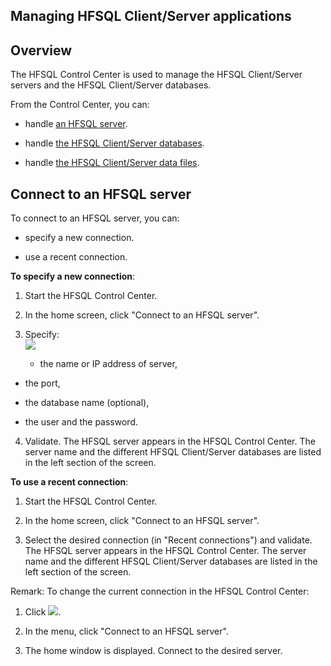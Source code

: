 
## Managing HFSQL Client/Server applications
			



<a name="NOTE1"></a>
<a name="NOTE1_1"></a>


## Overview
<a name="overview_ELTTEXTE000112"></a>
The HFSQL Control Center is used to manage the HFSQL Client/Server servers and the HFSQL Client/Server databases.

From the Control Center, you can:

- handle [an HFSQL server](../CCHF/35400014.md).

- handle [the HFSQL Client/Server databases](../CCHF/35400015.md).

- handle [the HFSQL Client/Server data files](../CCHF/35400016.md).






<a name="NOTE2"></a>
<a name="NOTE2_1"></a>


## Connect to an HFSQL server
<a name="connect_hfsql_server_ELTTEXTE000142"></a>
To connect to an HFSQL server, you can:

- specify a new connection.

- use a recent connection.




**To specify a new connection**: 

1. Start the HFSQL Control Center.

2. In the home screen, click "Connect to an HFSQL server". 

3. Specify: <br>![](https://doc.pcsoft.fr/en-US/images/image.awp?langid=3&name=cc_HF_Presentation%20-%20HC%20N%B0001%201.gif&type=thumb)


	- the name or IP address of server,

- the port,

- the database name (optional),

- the user and the password. 

4. Validate. The HFSQL server appears in the HFSQL Control Center. The server name and the different HFSQL Client/Server databases are listed in the left section of the screen.




**To use a recent connection**: 

1. Start the HFSQL Control Center.

2. In the home screen, click "Connect to an HFSQL server". 

3. Select the desired connection (in "Recent connections") and validate. The HFSQL server appears in the HFSQL Control Center. The server name and the different HFSQL Client/Server databases are listed in the left section of the screen.




Remark: To change the current connection in the HFSQL Control Center: 

1. Click ![](https://doc.pcsoft.fr/en-US/images/image.awp?langid=3&name=Passage%20analyse%20en%20CS%20-%20HC%20N%B0009%201.gif). 

2. In the menu, click "Connect to an HFSQL server". 

3. The home window is displayed. Connect to the desired server. 





